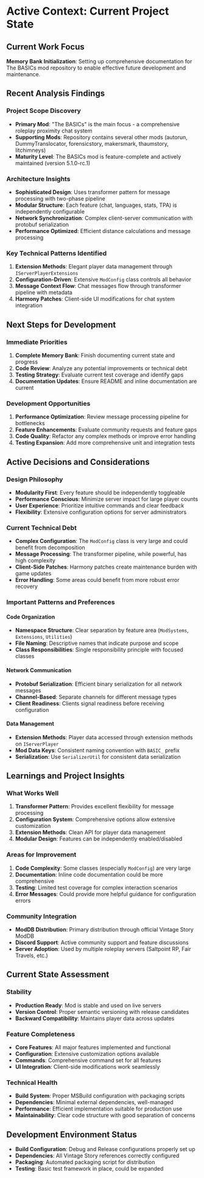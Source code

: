 # Active Context: Current Project State

## Current Work Focus
**Memory Bank Initialization**: Setting up comprehensive documentation for The BASICs mod repository to enable effective future development and maintenance.

## Recent Analysis Findings

### Project Scope Discovery
- **Primary Mod**: "The BASICs" is the main focus - a comprehensive roleplay proximity chat system
- **Supporting Mods**: Repository contains several other mods (autorun, DummyTranslocator, forensicstory, makersmark, thaumstory, litchimneys)
- **Maturity Level**: The BASICs mod is feature-complete and actively maintained (version 5.1.0-rc.1)

### Architecture Insights
- **Sophisticated Design**: Uses transformer pattern for message processing with two-phase pipeline
- **Modular Structure**: Each feature (chat, languages, stats, TPA) is independently configurable
- **Network Synchronization**: Complex client-server communication with protobuf serialization
- **Performance Optimized**: Efficient distance calculations and message processing

### Key Technical Patterns Identified
1. **Extension Methods**: Elegant player data management through `IServerPlayerExtensions`
2. **Configuration-Driven**: Extensive `ModConfig` class controls all behavior
3. **Message Context Flow**: Chat messages flow through transformer pipeline with metadata
4. **Harmony Patches**: Client-side UI modifications for chat system integration

## Next Steps for Development

### Immediate Priorities
1. **Complete Memory Bank**: Finish documenting current state and progress
2. **Code Review**: Analyze any potential improvements or technical debt
3. **Testing Strategy**: Evaluate current test coverage and identify gaps
4. **Documentation Updates**: Ensure README and inline documentation are current

### Development Opportunities
1. **Performance Optimization**: Review message processing pipeline for bottlenecks
2. **Feature Enhancements**: Evaluate community requests and feature gaps
3. **Code Quality**: Refactor any complex methods or improve error handling
4. **Testing Expansion**: Add more comprehensive unit and integration tests

## Active Decisions and Considerations

### Design Philosophy
- **Modularity First**: Every feature should be independently toggleable
- **Performance Conscious**: Minimize server impact for large player counts
- **User Experience**: Prioritize intuitive commands and clear feedback
- **Flexibility**: Extensive configuration options for server administrators

### Current Technical Debt
- **Complex Configuration**: The `ModConfig` class is very large and could benefit from decomposition
- **Message Processing**: The transformer pipeline, while powerful, has high complexity
- **Client-Side Patches**: Harmony patches create maintenance burden with game updates
- **Error Handling**: Some areas could benefit from more robust error recovery

### Important Patterns and Preferences

#### Code Organization
- **Namespace Structure**: Clear separation by feature area (`ModSystems`, `Extensions`, `Utilities`)
- **File Naming**: Descriptive names that indicate purpose and scope
- **Class Responsibilities**: Single responsibility principle with focused classes

#### Network Communication
- **Protobuf Serialization**: Efficient binary serialization for all network messages
- **Channel-Based**: Separate channels for different message types
- **Client Readiness**: Clients signal readiness before receiving configuration

#### Data Management
- **Extension Methods**: Player data accessed through extension methods on `IServerPlayer`
- **Mod Data Keys**: Consistent naming convention with `BASIC_` prefix
- **Serialization**: Use `SerializerUtil` for consistent data serialization

## Learnings and Project Insights

### What Works Well
1. **Transformer Pattern**: Provides excellent flexibility for message processing
2. **Configuration System**: Comprehensive options allow extensive customization
3. **Extension Methods**: Clean API for player data management
4. **Modular Design**: Features can be independently enabled/disabled

### Areas for Improvement
1. **Code Complexity**: Some classes (especially `ModConfig`) are very large
2. **Documentation**: Inline code documentation could be more comprehensive
3. **Testing**: Limited test coverage for complex interaction scenarios
4. **Error Messages**: Could provide more helpful guidance for configuration errors

### Community Integration
- **ModDB Distribution**: Primary distribution through official Vintage Story ModDB
- **Discord Support**: Active community support and feature discussions
- **Server Adoption**: Used by multiple roleplay servers (Saltpoint RP, Fair Travels, etc.)

## Current State Assessment

### Stability
- **Production Ready**: Mod is stable and used on live servers
- **Version Control**: Proper semantic versioning with release candidates
- **Backward Compatibility**: Maintains player data across updates

### Feature Completeness
- **Core Features**: All major features implemented and functional
- **Configuration**: Extensive customization options available
- **Commands**: Comprehensive command set for all features
- **UI Integration**: Client-side modifications work seamlessly

### Technical Health
- **Build System**: Proper MSBuild configuration with packaging scripts
- **Dependencies**: Minimal external dependencies, well-managed
- **Performance**: Efficient implementation suitable for production use
- **Maintainability**: Clear code structure with good separation of concerns

## Development Environment Status
- **Build Configuration**: Debug and Release configurations properly set up
- **Dependencies**: All Vintage Story references correctly configured
- **Packaging**: Automated packaging script for distribution
- **Testing**: Basic test framework in place, could be expanded